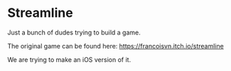 # Streamline
Just a bunch of dudes trying to build a game.

The original game can be found here: https://francoisvn.itch.io/streamline

We are trying to make an iOS version of it. 
